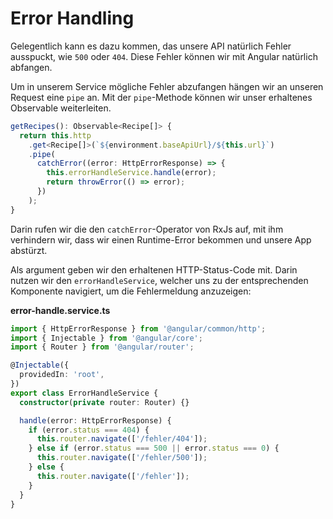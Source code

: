 # Error Handling

Gelegentlich kann es dazu kommen, das unsere API natürlich Fehler ausspuckt, wie `500` oder `404`. Diese Fehler können wir mit Angular natürlich abfangen.

Um in unserem Service mögliche Fehler abzufangen hängen wir an unseren Request eine `pipe` an. Mit der `pipe`-Methode können wir unser erhaltenes Observable weiterleiten. 

````Typescript
getRecipes(): Observable<Recipe[]> {
  return this.http
    .get<Recipe[]>(`${environment.baseApiUrl}/${this.url}`)
    .pipe(
      catchError((error: HttpErrorResponse) => {
        this.errorHandleService.handle(error);
        return throwError(() => error);
      })
    );
}
````

Darin rufen wir die den `catchError`-Operator von RxJs auf, mit ihm verhindern wir, dass wir einen Runtime-Error bekommen und unsere App abstürzt.

Als argument geben wir den erhaltenen HTTP-Status-Code mit. Darin nutzen wir den `errorHandleService`, welcher uns zu der entsprechenden Komponente navigiert, um die Fehlermeldung anzuzeigen:

**<path>error-handle.service.ts</path>**

````Typescript
import { HttpErrorResponse } from '@angular/common/http';
import { Injectable } from '@angular/core';
import { Router } from '@angular/router';

@Injectable({
  providedIn: 'root',
})
export class ErrorHandleService {
  constructor(private router: Router) {}

  handle(error: HttpErrorResponse) {
    if (error.status === 404) {
      this.router.navigate(['/fehler/404']);
    } else if (error.status === 500 || error.status === 0) {
      this.router.navigate(['/fehler/500']);
    } else {
      this.router.navigate(['/fehler']);
    }
  }
}
````


